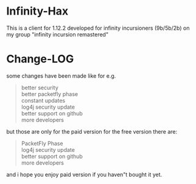 # Infinity-Hax
This is a client for 1.12.2 developed for infinity incursioners (9b/5b/2b) on my group "infinity incursion remastered"


# Change-LOG

some changes have been made like for e.g.
> better security <br/>
> better packetfly phase <br/>
> constant updates <br/>
> log4j security update </br>
> better support on github </br>
> more developers </br>

but those are only for the paid version
for the free version there are:

> PacketFly Phase <br/>
> log4j security update <br/>
> better support on github <br/>
> more developers <br/>

and i hope you enjoy paid version if you haven"t bought it yet.
